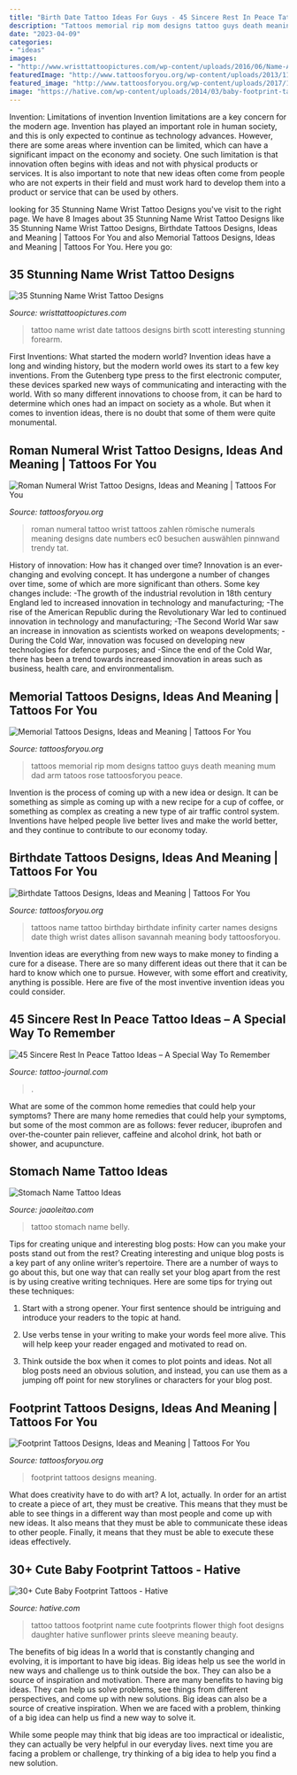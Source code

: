 ```yaml
---
title: "Birth Date Tattoo Ideas For Guys - 45 Sincere Rest In Peace Tattoo Ideas – A Special Way To Remember"
description: "Tattoos memorial rip mom designs tattoo guys death meaning mum dad arm tatoos rose tattoosforyou peace"
date: "2023-04-09"
categories:
- "ideas"
images:
- "http://www.wristtattoopictures.com/wp-content/uploads/2016/06/Name-And-Date-Tattoo-WT143.jpg"
featuredImage: "http://www.tattoosforyou.org/wp-content/uploads/2013/11/Baby-Footprint-Tattoos.jpg"
featured_image: "http://www.tattoosforyou.org/wp-content/uploads/2017/10/Roman-Numeral-Wrist-Tattoo-Photos.jpg"
image: "https://hative.com/wp-content/uploads/2014/03/baby-footprint-tattoos/14-flower-baby-footprints-thigh.jpg"
---
```



Invention: Limitations of invention
Invention limitations are a key concern for the modern age. Invention has played an important role in human society, and this is only expected to continue as technology advances. However, there are some areas where invention can be limited, which can have a significant impact on the economy and society. One such limitation is that innovation often begins with ideas and not with physical products or services. It is also important to note that new ideas often come from people who are not experts in their field and must work hard to develop them into a product or service that can be used by others.

	

		
looking for 35 Stunning Name Wrist Tattoo Designs you've visit to the right page. We have 8 Images about 35 Stunning Name Wrist Tattoo Designs like 35 Stunning Name Wrist Tattoo Designs, Birthdate Tattoos Designs, Ideas and Meaning | Tattoos For You and also Memorial Tattoos Designs, Ideas and Meaning | Tattoos For You. Here you go:
		
    
## 35 Stunning Name Wrist Tattoo Designs

<img loading=lazy src="http://www.wristtattoopictures.com/wp-content/uploads/2016/06/Name-And-Date-Tattoo-WT143.jpg" onerror="this.onerror=null;this.src='https://tse2.mm.bing.net/th?id=OIP.1l6m1U4Y00DFlF6dJ7MdWwHaJ6&amp;pid=15.1';" alt="35 Stunning Name Wrist Tattoo Designs">

_Source: wristtattoopictures.com_

>tattoo name wrist date tattoos designs birth scott interesting stunning forearm. 

	

First Inventions: What started the modern world?
Invention ideas have a long and winding history, but the modern world owes its start to a few key inventions. From the Gutenberg type press to the first electronic computer, these devices sparked new ways of communicating and interacting with the world. With so many different innovations to choose from, it can be hard to determine which ones had an impact on society as a whole. But when it comes to invention ideas, there is no doubt that some of them were quite monumental.

    
## Roman Numeral Wrist Tattoo Designs, Ideas And Meaning | Tattoos For You

<img loading=lazy src="http://www.tattoosforyou.org/wp-content/uploads/2017/10/Roman-Numeral-Wrist-Tattoo-Photos.jpg" onerror="this.onerror=null;this.src='https://tse3.mm.bing.net/th?id=OIP.5novBXjY4t-_ueGFKZ9ZtQHaLP&amp;pid=15.1';" alt="Roman Numeral Wrist Tattoo Designs, Ideas and Meaning | Tattoos For You">

_Source: tattoosforyou.org_

>roman numeral tattoo wrist tattoos zahlen römische numerals meaning designs date numbers ec0 besuchen auswählen pinnwand trendy tat. 

	

History of innovation: How has it changed over time?
Innovation is an ever-changing and evolving concept. It has undergone a number of changes over time, some of which are more significant than others. 
Some key changes include: 
-The growth of the industrial revolution in 18th century England led to increased innovation in technology and manufacturing; 
-The rise of the American Republic during the Revolutionary War led to continued innovation in technology and manufacturing; 
-The Second World War saw an increase in innovation as scientists worked on weapons developments; 
-During the Cold War, innovation was focused on developing new technologies for defence purposes; and 
-Since the end of the Cold War, there has been a trend towards increased innovation in areas such as business, health care, and environmentalism.

    
## Memorial Tattoos Designs, Ideas And Meaning | Tattoos For You

<img loading=lazy src="http://www.tattoosforyou.org/wp-content/uploads/2013/09/Memorial-Tattoos-For-Mom.jpg" onerror="this.onerror=null;this.src='https://tse2.mm.bing.net/th?id=OIP.QEDytNfcRvkS29I-iayrmAHaJ3&amp;pid=15.1';" alt="Memorial Tattoos Designs, Ideas and Meaning | Tattoos For You">

_Source: tattoosforyou.org_

>tattoos memorial rip mom designs tattoo guys death meaning mum dad arm tatoos rose tattoosforyou peace. 

	

Invention is the process of coming up with a new idea or design. It can be something as simple as coming up with a new recipe for a cup of coffee, or something as complex as creating a new type of air traffic control system. Inventions have helped people live better lives and make the world better, and they continue to contribute to our economy today.

    
## Birthdate Tattoos Designs, Ideas And Meaning | Tattoos For You

<img loading=lazy src="https://www.tattoosforyou.org/wp-content/uploads/2017/08/Name-and-Birthdate-Tattoos.jpg" onerror="this.onerror=null;this.src='https://tse3.mm.bing.net/th?id=OIP.XhEU8MDcUcJCDp5wRZewbAHaFj&amp;pid=15.1';" alt="Birthdate Tattoos Designs, Ideas and Meaning | Tattoos For You">

_Source: tattoosforyou.org_

>tattoos name tattoo birthday birthdate infinity carter names designs date thigh wrist dates allison savannah meaning body tattoosforyou. 

	

Invention ideas are everything from new ways to make money to finding a cure for a disease. There are so many different ideas out there that it can be hard to know which one to pursue. However, with some effort and creativity, anything is possible. Here are five of the most inventive invention ideas you could consider.

    
## 45 Sincere Rest In Peace Tattoo Ideas – A Special Way To Remember

<img loading=lazy src="https://tattoo-journal.com/wp-content/uploads/2016/09/rest-in-peace-tattoo30-768x768.jpg" onerror="this.onerror=null;this.src='https://tse2.mm.bing.net/th?id=OIP.zOc-bcqO5YNVRqL3ek9PRwHaHa&amp;pid=15.1';" alt="45 Sincere Rest In Peace Tattoo Ideas – A Special Way To Remember">

_Source: tattoo-journal.com_

>. 

	

What are some of the common home remedies that could help your symptoms?
There are many home remedies that could help your symptoms, but some of the most common are as follows: fever reducer, ibuprofen and over-the-counter pain reliever, caffeine and alcohol drink, hot bath or shower, and acupuncture.

    
## Stomach Name Tattoo Ideas

<img loading=lazy src="https://www.joaoleitao.com/tattoo-name/wp-content/uploads/stomach-script-tattoo.jpg" onerror="this.onerror=null;this.src='https://tse3.mm.bing.net/th?id=OIP.9fiTv-P7pw3FcHwOpG6H6QHaHa&amp;pid=15.1';" alt="Stomach Name Tattoo Ideas">

_Source: joaoleitao.com_

>tattoo stomach name belly. 

	

Tips for creating unique and interesting blog posts: How can you make your posts stand out from the rest?
Creating interesting and unique blog posts is a key part of any online writer’s repertoire. There are a number of ways to go about this, but one way that can really set your blog apart from the rest is by using creative writing techniques. Here are some tips for trying out these techniques:
1. Start with a strong opener. Your first sentence should be intriguing and introduce your readers to the topic at hand.

2. Use verbs tense in your writing to make your words feel more alive. This will help keep your reader engaged and motivated to read on.

3. Think outside the box when it comes to plot points and ideas. Not all blog posts need an obvious solution, and instead, you can use them as a jumping off point for new storylines or characters for your blog post.


    
## Footprint Tattoos Designs, Ideas And Meaning | Tattoos For You

<img loading=lazy src="http://www.tattoosforyou.org/wp-content/uploads/2013/11/Baby-Footprint-Tattoos.jpg" onerror="this.onerror=null;this.src='https://tse2.mm.bing.net/th?id=OIP.a0-WJszCY1kpHGBox9TYOgHaFj&amp;pid=15.1';" alt="Footprint Tattoos Designs, Ideas and Meaning | Tattoos For You">

_Source: tattoosforyou.org_

>footprint tattoos designs meaning. 

	

What does creativity have to do with art? A lot, actually. In order for an artist to create a piece of art, they must be creative. This means that they must be able to see things in a different way than most people and come up with new ideas. It also means that they must be able to communicate these ideas to other people. Finally, it means that they must be able to execute these ideas effectively.

    
## 30+ Cute Baby Footprint Tattoos - Hative

<img loading=lazy src="https://hative.com/wp-content/uploads/2014/03/baby-footprint-tattoos/14-flower-baby-footprints-thigh.jpg" onerror="this.onerror=null;this.src='https://tse4.mm.bing.net/th?id=OIP.n6UjaMPu0bOxiCt1oip_SAHaJ4&amp;pid=15.1';" alt="30+ Cute Baby Footprint Tattoos - Hative">

_Source: hative.com_

>tattoo tattoos footprint name cute footprints flower thigh foot designs daughter hative sunflower prints sleeve meaning beauty. 

	

The benefits of big ideas
In a world that is constantly changing and evolving, it is important to have big ideas. Big ideas help us see the world in new ways and challenge us to think outside the box. They can also be a source of inspiration and motivation.
There are many benefits to having big ideas. They can help us solve problems, see things from different perspectives, and come up with new solutions. Big ideas can also be a source of creative inspiration. When we are faced with a problem, thinking of a big idea can help us find a new way to solve it.

While some people may think that big ideas are too impractical or idealistic, they can actually be very helpful in our everyday lives. next time you are facing a problem or challenge, try thinking of a big idea to help you find a new solution.

